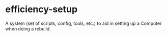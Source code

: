 # efficiency-setup
A system (set of scripts, config, tools, etc.) to aid in setting up a Computer when doing a rebuild.

